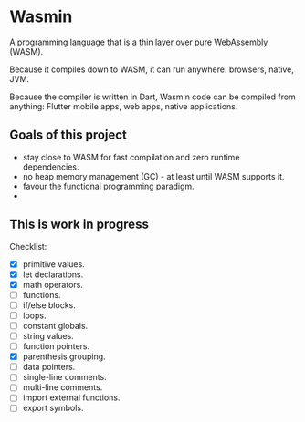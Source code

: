 # Wasmin

A programming language that is a thin layer over pure WebAssembly (WASM).

Because it compiles down to WASM, it can run anywhere: browsers, native, JVM.

Because the compiler is written in Dart, Wasmin code can be compiled from anything:
 Flutter mobile apps, web apps, native applications.

## Goals of this project

- stay close to WASM for fast compilation and zero runtime dependencies.
- no heap memory management (GC) - at least until WASM supports it.
- favour the functional programming paradigm.
- 
  
## This is work in progress

Checklist:

- [x] primitive values.
- [x] let declarations.
- [x] math operators.
- [ ] functions.
- [ ] if/else blocks.
- [ ] loops.
- [ ] constant globals.
- [ ] string values.
- [ ] function pointers.
- [x] parenthesis grouping.
- [ ] data pointers.
- [ ] single-line comments.
- [ ] multi-line comments.
- [ ] import external functions.
- [ ] export symbols.
